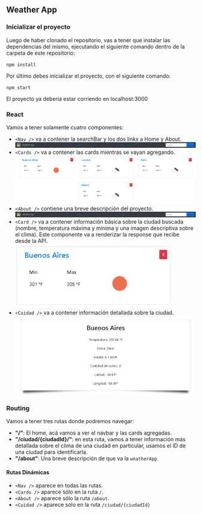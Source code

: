 ## Weather App


### Inicializar el proyecto

Luego de haber clonado el repositorio, vas a tener que instalar las dependencias del mismo, ejecutando el siguiente comando dentro de la carpeta de este repositorio: 

```
npm install
```

Por último debes inicializar el proyecto, con el siguiente comando:

```
npm start
```

El proyecto ya deberia estar corriendo en localhost:3000


### React 

Vamos a tener solamente cuatro componentes: 
  - `<Nav />` va a contener la searchBar y los dos links a Home y About.
  ![](https://github.com/Slisandro/AppWeather/blob/master/img-screen/nav.jpg)
  - `<Cards />` va a contener las cards mientras se vayan agregando.
  ![](https://github.com/Slisandro/AppWeather/blob/master/img-screen/cards.jpg)
  - `<About />` contiene una breve descripción del proyecto.
  ![](https://github.com/Slisandro/AppWeather/blob/master/img-screen/nav.jpg)
  - `<Card />` va a contener información básica sobre la ciudad buscada (nombre, temperatura máxima y mínima y una imagen descriptiva sobre el clima). Este componente va a renderizar la response que recibe desde la API.
  ![](https://github.com/Slisandro/AppWeather/blob/master/img-screen/card.jpg)
  - `<Cuidad />` va a contener información detallada sobre la ciudad.
  ![](https://github.com/Slisandro/AppWeather/blob/master/img-screen/ciudad.jpg)

### Routing


Vamos a tener tres rutas donde podremos navegar:
 - **"/"**: El home, acá vamos a ver el navbar y las cards agregadas.
 - **"/ciudad/{ciudadId}/"**: en esta ruta, vamos a tener información más detallada sobre el clima de una ciudad en particular, usamos el ID de una ciudad para identificarla.
 - **"/about"**: Una breve descripción de que va la `weatherApp`.


#### Rutas Dinámicas

- `<Nav />` aparece en todas las rutas.
- `<Cards />` aparece sólo en la ruta `/`.
- `<About />` aparece sólo la ruta `/about`.
- `<Cuidad />` aparece sólo en la ruta `/ciudad/{ciudadId}`
